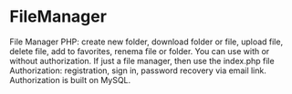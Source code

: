 # FileManager
File Manager PHP: create new folder, download folder or file, upload file, delete file, add to favorites, renema file or folder.
You can use with or without authorization.
If just a file manager, then use the index.php file
Authorization: registration, sign in, password recovery via email link.
Authorization is built on MySQL.
